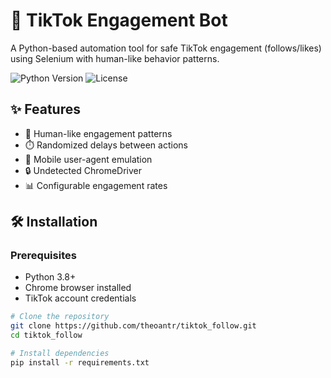 # 🤖 TikTok Engagement Bot

A Python-based automation tool for safe TikTok engagement (follows/likes) using Selenium with human-like behavior patterns.

![Python Version](https://img.shields.io/badge/python-3.8%2B-blue)
![License](https://img.shields.io/badge/license-MIT-green)

## ✨ Features
- 🧠 Human-like engagement patterns
- ⏱️ Randomized delays between actions
- 📱 Mobile user-agent emulation
- 🔒 Undetected ChromeDriver
- 📊 Configurable engagement rates

## 🛠 Installation

### Prerequisites
- Python 3.8+
- Chrome browser installed
- TikTok account credentials

```bash
# Clone the repository
git clone https://github.com/theoantr/tiktok_follow.git
cd tiktok_follow

# Install dependencies
pip install -r requirements.txt
